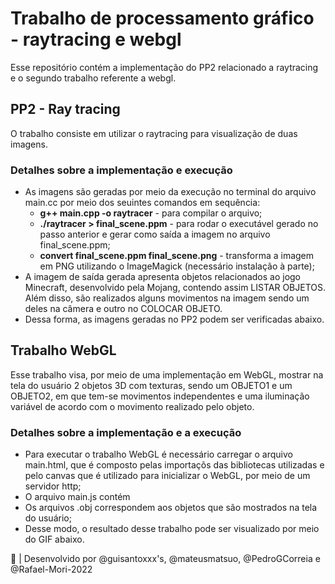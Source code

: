 # Trabalho de processamento gráfico - raytracing e webgl
Esse repositório contém a implementação do PP2 relacionado a raytracing e o segundo trabalho referente a webgl.


## PP2 - Ray tracing
O trabalho consiste em utilizar o raytracing para visualização de duas imagens.
### Detalhes sobre a implementação e execução
* As imagens são geradas por meio da execução no terminal do arquivo main.cc por meio dos seuintes comandos em sequência:
  * <strong>g++ main.cpp -o raytracer</strong> - para compilar o arquivo;
  * <strong>./raytracer > final_scene.ppm</strong> - para rodar o executável gerado no passo anterior e gerar como saída a imagem no arquivo final_scene.ppm;
  * <strong>convert final_scene.ppm final_scene.png</strong> - transforma a imagem em PNG utilizando o ImageMagick (necessário instalação à parte);
* A imagem de saída gerada apresenta objetos relacionados ao jogo Minecraft, desenvolvido pela Mojang, contendo assim LISTAR OBJETOS. Além disso, são realizados alguns movimentos na imagem sendo um deles na câmera e outro no COLOCAR OBJETO.
* Dessa forma, as imagens geradas no PP2 podem ser verificadas abaixo.


## Trabalho WebGL
Esse trabalho visa, por meio de uma implementação em WebGL, mostrar na tela do usuário 2 objetos 3D com texturas, sendo um OBJETO1 e um OBJETO2, em que tem-se movimentos independentes e uma iluminação variável de acordo com o movimento realizado pelo objeto.
### Detalhes sobre a implementação e a execução
* Para executar o trabalho WebGL é necessário carregar o arquivo main.html, que é composto pelas importaçõs das bibliotecas utilizadas e pelo canvas que é utilizado para inicializar o WebGL, por meio de um servidor http;
* O arquivo main.js contém
* Os arquivos .obj correspondem aos objetos que são mostrados na tela do usuário;
* Desse modo, o resultado desse trabalho pode ser visualizado por meio do GIF abaixo.

🚀 | Desenvolvido por @guisantoxxx's, @mateusmatsuo, @PedroGCorreia e @Rafael-Mori-2022
